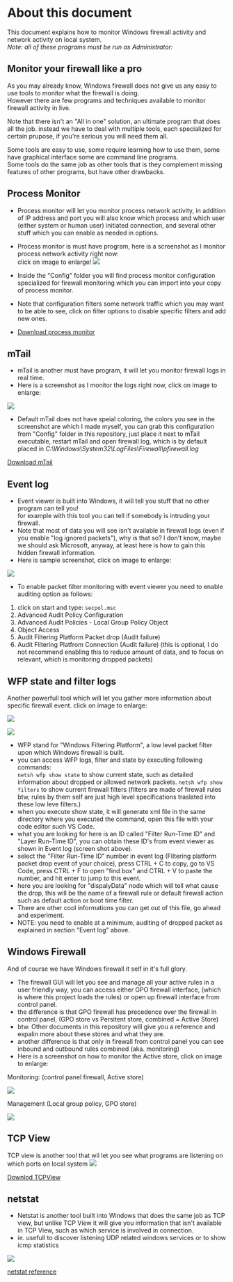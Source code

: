 # About this document
This document explains how to monitor Windows firewall activity and network activity on local system.\
*Note: all of these programs must be run as Administrator:*

## Monitor your firewall like a pro
As you may already know, Windows firewall does not give us any easy to use tools to monitor what the firewall is doing.\
However there are few programs and techniques available to monitor firewall activity in live.

Note that there isn't an "All in one" solution, an ultimate program that does all the job. instead we have to deal with multiple tools, each specialized for certain prupose, if you're serious you will need them all.

Some tools are easy to use, some require learning how to use them, some have graphical interface some are command line programs.\
Some tools do the same job as other tools that is they complement missing features of other programs, but have other drawbacks.

## Process Monitor
- Process monitor will let you monitor process network activity, in addition of IP address and port you will also know which process and which user (either system or human user) initiated connection, and several other stuff which you can enable as needed in options.
- Process monitor is must have program, here is a screenshot as I monitor process network activity right now:\
click on image to enlarge!
![](https://i.imgur.com/wNtDw8D.png)
- Inside the "Config" folder you will find process monitor configuration specialized for firewall monitoring which you can import into your copy of process monitor.
- Note that configuration filters some network traffic which you may want to be able to see, click on filter options to disable specific filters and add new ones.

- [Download process monitor](https://docs.microsoft.com/en-us/sysinternals/downloads/procmon)

## mTail
- mTail is another must have program, it will let you monitor firewall logs in real time.
- Here is a screenshot as I monitor the logs right now, click on image to enlarge:

![](https://i.imgur.com/ljHcJss.png)

- Default mTail does not have speial coloring, the colors you see in the screenshot are which I made myself, you can grab
this configuration from "Config" folder in this repository, just place it next to mTail executable, restart mTail and 
open firewall log, which is by default placed in *C:\Windows\System32\LogFiles\Firewall\pfirewall.log*

[Download mTail](http://ophilipp.free.fr/op_tail.htm)

## Event log
- Event viewer is built into Windows, it will tell you stuff that no other program can tell you!\
for example with this tool you can tell if somebody is intruding your firewall.
- Note that most of data you will see isn't available in firewall logs (even if you enable "log ignored packets"), why is that so?
I don't know, maybe we should ask Microsoft, anyway, at least here is how to gain this hidden firewall information.
- Here is sample screenshot, click on image to enlarge:

![](https://i.imgur.com/8vo7aYD.png)

- To enable packet filter monitoring with event viewer you need to enable auditing option as follows:
1. click on start and type: `secpol.msc`
2. Advanced Audit Policy Configuration
3. Advanced Audit Policies - Local Group Policy Object
4. Object Access
5. Audit Filtering Platform Packet drop (Audit failure)
6. Audit Filtering Platfrom Connection (Audit failure) (this is optional, I do not recommend enabling this to reduce amount of data,
and to focus on relevant, which is monitoring dropped packets)

## WFP state and filter logs

Another powerfull tool which will let you gather more information about specific firewall event. click on image to enlarge:

![](https://i.imgur.com/NMw1bpB.png)

![](https://i.imgur.com/UF6an7e.png)

- WFP stand for "Windows Filtering Platform", a low level packet filter upon which Windows firewall is built.
- you can access WFP logs, filter and state by executing following commands:\
```netsh wfp show state``` to show current state, such as detailed information about dropped or allowed network packets.
```netsh wfp show filters``` to show current firewall filters (filters are made of firewall rules btw, rules by them self are just high level specifications traslated into these low leve filters.)
- when you execute show state, it will generate xml file in the same directory where you executed the command, open this file with
your code editor such VS Code.
- what you are looking for here is an ID called "Filter Run-Time ID" and "Layer Run-Time ID", you can obtain these ID's from event viewer as shown in Event log (screen shot above).
- select the "Filter Run-Time ID" number in event log (Filtering platform packet drop event of your choice), press CTRL + C to copy, go to VS Code, press CTRL + F to open "find box" and CTRL + V to paste the number, and hit enter to jump to this event.
- here you are looking for "dispalyData" node which will tell what cause the drop, this will be the name of a firewall rule or default firewall action such as default action or boot time filter.
- There are other cool informations you can get out of this file, go ahead and experiment.
- NOTE: you need to enable at a minimum, auditing of dropped packet as explained in section "Event log" above.

## Windows Firewall

And of course we have Windows firewall it self in it's full glory.
- The firewall GUI will let you see and manage all your active rules in a user friendly way, you can access either GPO firewall interface, (which is where this project loads the rules) or open up firewall interface from control panel.
- the difference is that GPO firewall has precedence over the firewall in control panel, (GPO store vs Persitent store, combined = Active Store)
- btw. Other documents in this repository will give you a reference and expalin more about these stores and what they are.
- another difference is that only in firewall from control panel you can see inbound and outbound rules combined (aka. monitoring)
- Here is a screenshot on how to monitor the Active store, click on image to enlarge:

Monitoring: (control panel firewall, Active store)

![](https://i.imgur.com/a97OEhS.png)

Management (Local group policy, GPO store)

![](https://i.imgur.com/rB2vtsH.png)

## TCP View

TCP view is another tool that wil let you see what programs are listening on which ports on local system
![](https://i.imgur.com/Joe7tMM.png)

[Downlod TCPView](https://docs.microsoft.com/en-us/sysinternals/downloads/tcpview)

## netstat

- Netstat is another tool built into Windows that does the same job as TCP view, but unlike TCP View it will give you information that isn't available in TCP View, such as which service is involved in connection.
- ie. usefull to discover listening UDP related windows services or to show icmp statistics

![](https://i.imgur.com/JSf5TZk.png)

[netstat reference](https://docs.microsoft.com/en-us/windows-server/administration/windows-commands/netstat)


